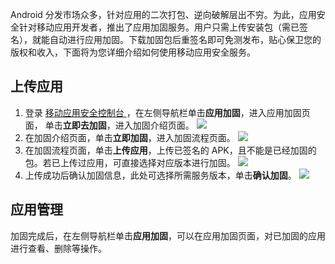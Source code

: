
Android 分发市场众多，针对应用的二次打包、逆向破解层出不穷。为此，应用安全针对移动应用开发者，推出了应用加固服务。用户只需上传安装包（需已签名），就能自动进行应用加固。下载加固包后重签名即可免测发布，贴心保卫您的版权和收入，下面将为您详细介绍如何使用移动应用安全服务。
## 上传应用
1. 登录 [移动应用安全控制台 ](https://console.cloud.tencent.com/ms)，在左侧导航栏单击**应用加固**，进入应用加固页面， 单击**立即去加固**，进入加固介绍页面。
 ![](https://main.qcloudimg.com/raw/484d68f68fd4e09f9784ed3347d4ba29.png)
2. 在加固介绍页面，单击**立即加固**，进入加固流程页面。 
![](https://main.qcloudimg.com/raw/66e3653df4d077ff3c2addb013395bcd.png)
3. 在加固流程页面，单击**上传应用**，上传已签名的 APK，且不能是已经加固的包。若已上传过应用，可直接选择对应版本进行加固。
![](https://main.qcloudimg.com/raw/20b3fafff9aee8120f7349c5ab264989.png)
4. 上传成功后确认加固信息，此处可选择所需服务版本，单击**确认加固**。
![](https://main.qcloudimg.com/raw/41e32695298a2f52367b64a0417c21ed.png)

## 应用管理
加固完成后，在左侧导航栏单击**应用加固**，可以在应用加固页面，对已加固的应用进行查看、删除等操作。
